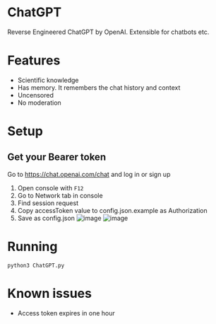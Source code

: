 # ChatGPT
Reverse Engineered ChatGPT by OpenAI. Extensible for chatbots etc.

# Features
- Scientific knowledge
- Has memory. It remembers the chat history and context
- Uncensored
- No moderation

# Setup
## Get your Bearer token
Go to https://chat.openai.com/chat and log in or sign up
1. Open console with `F12`
2. Go to Network tab in console
3. Find session request
4. Copy accessToken value to config.json.example as Authorization
5. Save as config.json
![image](https://user-images.githubusercontent.com/36258159/205446680-b3f40499-9757-428b-9e2f-23e89ca99461.png)
![image](https://user-images.githubusercontent.com/36258159/205446730-793f8187-316c-4ae8-962c-0f4c1ee00bd1.png)

# Running
`python3 ChatGPT.py`

# Known issues
- Access token expires in one hour
